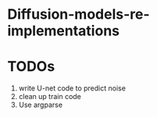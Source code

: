 # Diffusion-models-re-implementations


# TODOs
      
 1. write U-net code to predict noise
2. clean up train code
 3. Use argparse
